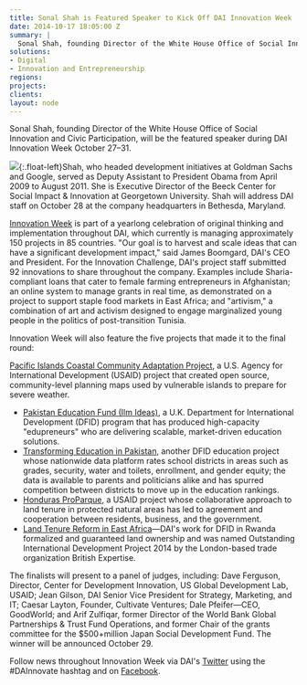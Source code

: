 ```yaml
---
title: Sonal Shah is Featured Speaker to Kick Off DAI Innovation Week
date: 2014-10-17 18:05:00 Z
summary: |
  Sonal Shah, founding Director of the White House Office of Social Innovation and Civic Participation, will be the featured speaker during DAI Innovation Week October 27–31.
solutions:
- Digital
- Innovation and Entrepreneurship
regions:
projects:
clients:
layout: node
---
```

Sonal Shah, founding Director of the White House Office of Social Innovation and Civic Participation, will be the featured speaker during DAI Innovation Week October 27–31.

![][1]{:.float-left}Shah, who headed development initiatives at Goldman Sachs and Google, served as Deputy Assistant to President Obama from April 2009 to August 2011. She is Executive Director of the Beeck Center for Social Impact & Innovation at Georgetown University. Shah will address DAI staff on October 28 at the company headquarters in Bethesda, Maryland.

[Innovation Week][2] is part of a yearlong celebration of original thinking and implementation throughout DAI, which currently is managing approximately 150 projects in 85 countries. "Our goal is to harvest and scale ideas that can have a significant development impact," said James Boomgard, DAI's CEO and President. For the Innovation Challenge, DAI's project staff submitted 92 innovations to share throughout the company. Examples include Sharia-compliant loans that cater to female farming entrepreneurs in Afghanistan; an online system to manage grants in real time, as demonstrated on a project to support staple food markets in East Africa; and "artivism," a combination of art and activism designed to engage marginalized young people in the politics of post-transition Tunisia.

Innovation Week will also feature the five projects that made it to the final round:

[Pacific Islands Coastal Community Adaptation Project][3], a U.S. Agency for International Development (USAID) project that created open source, community-level planning maps used by vulnerable islands to prepare for severe weather.

* [Pakistan Education Fund (Ilm Ideas)][4], a U.K. Department for International Development (DFID) program that has produced high-capacity "edupreneurs" who are delivering scalable, market-driven education solutions.
* [Transforming Education in Pakistan][5], another DFID education project whose nationwide data platform rates school districts in areas such as grades, security, water and toilets, enrollment, and gender equity; the data is available to parents and politicians alike and has spurred competition between districts to move up in the education rankings.
* [Honduras ProParque][6], a USAID project whose collaborative approach to land tenure in protected natural areas has led to agreement and cooperation between residents, business, and the government.
* [Land Tenure Reform in East Africa][7]—DAI's work for DFID in Rwanda formalized and guaranteed land ownership and was named Outstanding International Development Project 2014 by the London-based trade organization British Expertise.

The finalists will present to a panel of judges, including: Dave Ferguson, Director, Center for Development Innovation, US Global Development Lab, USAID; Jean Gilson, DAI Senior Vice President for Strategy, Marketing, and IT; Caesar Layton, Founder, Cultivate Ventures; Dale Pfeifer—CEO, GoodWorld; and Arif Zulfiqar, former Director of the World Bank Global Partnerships & Trust Fund Operations, and former Chair of the grants committee for the $500+million Japan Social Development Fund. The winner will be announced October 29.

Follow news throughout Innovation Week via DAI's [Twitter][8] using the #DAInnovate hashtag and on [Facebook][9].

[1]: /assets/images/news/Shah.jpg
[2]: https://www.facebook.com/media/set/?set=a.10152691322925797.1073741881.70185985796&type=3
[3]: /our-work/projects/south-pacific-islands-coastal-community-adaptation-project-c-cap
[4]: /our-work/projects/pakistan-education-voice-and-accountability-fund
[5]: /our-work/projects/pakistan-transforming-education-pakistan-tep
[6]: /our-work/projects/honduras-proparque
[7]: /our-work/projects/rwanda-support-land-tenure-regularisation
[8]: https://twitter.com/daiglobal
[9]: http://facebook.com/daiglobal
